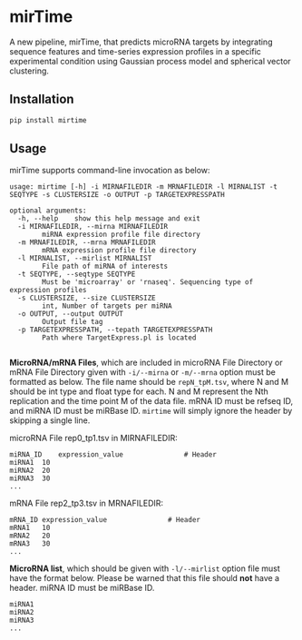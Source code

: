 # mirTime

A new pipeline, mirTime, that predicts microRNA targets by integrating sequence features and time-series expression
profiles in a specific experimental condition using Gaussian process model and spherical vector clustering.

## Installation

```python
pip install mirtime
```

## Usage

mirTime supports command-line invocation as below:

```shell
usage: mirtime [-h] -i MIRNAFILEDIR -m MRNAFILEDIR -l MIRNALIST -t SEQTYPE -s CLUSTERSIZE -o OUTPUT -p TARGETEXPRESSPATH

optional arguments:
  -h, --help	show this help message and exit
  -i MIRNAFILEDIR, --mirna MIRNAFILEDIR	
		miRNA expression profile file directory
  -m MRNAFILEDIR, --mrna MRNAFILEDIR	
		mRNA expression profile file directory
  -l MIRNALIST, --mirlist MIRNALIST	
		File path of miRNA of interests
  -t SEQTYPE, --seqtype SEQTYPE
		Must be 'microarray' or 'rnaseq'. Sequencing type of expression profiles
  -s CLUSTERSIZE, --size CLUSTERSIZE	
		int, Number of targets per miRNA
  -o OUTPUT, --output OUTPUT
		Output file tag
  -p TARGETEXPRESSPATH, --tepath TARGETEXPRESSPATH
		Path where TargetExpress.pl is located
  
```

**MicroRNA/mRNA Files**, which are included in microRNA File Directory or mRNA File Directory given with `-i/--mirna` or `-m/--mrna` option must be formatted as below. The file name should be `repN_tpM.tsv`, where N and M should be int type and float type for each. N and M represent the Nth replication and the time point M of the data file. mRNA ID must be refseq ID, and miRNA ID must be miRBase ID. `mirtime` will simply ignore the header by skipping a single line.

microRNA File rep0_tp1.tsv in MIRNAFILEDIR:

    miRNA_ID	expression_value               # Header
    miRNA1	10
    miRNA2	20
    miRNA3	30
    ...

mRNA File rep2_tp3.tsv in MRNAFILEDIR:

    mRNA_ID	expression_value               # Header
    mRNA1	10
    mRNA2	20
    mRNA3	30
    ...


**MicroRNA list**, which should be given with `-l/--mirlist` option file must have the format below. Please be warned that this file should **not** have a header. miRNA ID must be miRBase ID.

    miRNA1
    miRNA2
    miRNA3
    ...



